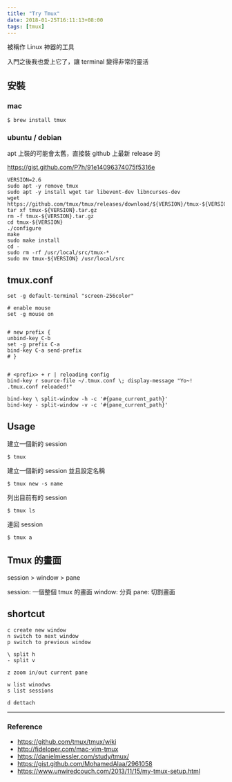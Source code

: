 ```yaml
---
title: "Try Tmux"
date: 2018-01-25T16:11:13+08:00
tags: [tmux]
---
```


被稱作 Linux 神器的工具

入門之後我也愛上它了，讓 terminal 變得非常的靈活

## 安裝

### mac

```
$ brew install tmux
```

### ubuntu / debian

apt 上裝的可能會太舊，直接裝 github 上最新 release 的

https://gist.github.com/P7h/91e14096374075f5316e

```
VERSION=2.6
sudo apt -y remove tmux
sudo apt -y install wget tar libevent-dev libncurses-dev
wget https://github.com/tmux/tmux/releases/download/${VERSION}/tmux-${VERSION}.tar.gz
tar xf tmux-${VERSION}.tar.gz
rm -f tmux-${VERSION}.tar.gz
cd tmux-${VERSION}
./configure
make
sudo make install
cd -
sudo rm -rf /usr/local/src/tmux-*
sudo mv tmux-${VERSION} /usr/local/src
```


## tmux.conf

```tmux
set -g default-terminal "screen-256color"

# enable mouse
set -g mouse on


# new prefix {
unbind-key C-b
set -g prefix C-a
bind-key C-a send-prefix
# }


# <prefix> + r | reloading config
bind-key r source-file ~/.tmux.conf \; display-message "Yo~! .tmux.conf reloaded!"

bind-key \ split-window -h -c '#{pane_current_path}'
bind-key - split-window -v -c '#{pane_current_path}'
```


## Usage

建立一個新的 session
```
$ tmux
```

建立一個新的 session 並且設定名稱
```
$ tmux new -s name
```

列出目前有的 session
```
$ tmux ls
```

連回 session
```
$ tmux a
```

## Tmux 的畫面

session > window > pane

session: 一個整個 tmux 的畫面
window: 分頁
pane: 切割畫面

## shortcut

```
c create new window
n switch to next window
p switch to previous window

\ split h
- split v

z zoom in/out current pane

w list winodws
s list sessions

d dettach
```

---

### Reference

- https://github.com/tmux/tmux/wiki
- http://fideloper.com/mac-vim-tmux
- https://danielmiessler.com/study/tmux/
- https://gist.github.com/MohamedAlaa/2961058
- https://www.unwiredcouch.com/2013/11/15/my-tmux-setup.html
